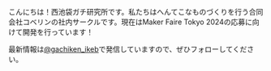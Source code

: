 こんにちは！西池袋ガチ研究所です。私たちはへんてこなものづくりを行う合同会社コベリンの社内サークルです。現在はMaker Faire Tokyo 2024の応募に向けて開発を行っています！

最新情報は[@gachiken_ikeb](https://twitter.com/gachiken_ikeb)で発信していますので、ぜひフォローしてください。
